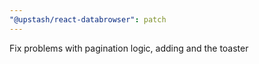 ```yaml
---
"@upstash/react-databrowser": patch
---
```


Fix problems with pagination logic, adding and the toaster

